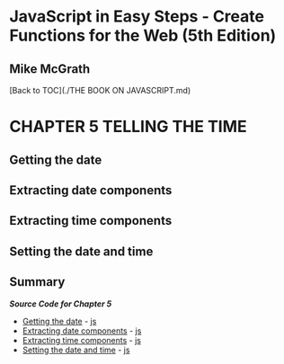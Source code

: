 # **JavaScript in Easy Steps - Create Functions for the Web (5th Edition)**
## Mike McGrath

[Back to TOC](./THE BOOK ON JAVASCRIPT.md)

# CHAPTER 5 TELLING THE TIME
## Getting the date
## Extracting date components
## Extracting time components
## Setting the date and time
## Summary<br>

***Source Code for Chapter 5***
        <ul>
          <li><a href="src/5-Telling the time/date.html">Getting the date</a> -
            <a href="src/5-Telling the time/date.js"> js</a></li>
          <li><a href="src/5-Telling the time/months.html">Extracting date components</a> -
            <a href="src/5-Telling the time/months.js"> js</a></li>
          <li><a href="src/5-Telling the time/minutes.html">Extracting time components</a> -
            <a href="src/5-Telling the time/minutes.js"> js</a></li>
          <li><a href="src/5-Telling the time/setdate.html">Setting the date and time</a> -
            <a href="src/5-Telling the time/setdate.js"> js</a></li>
        </ul>
